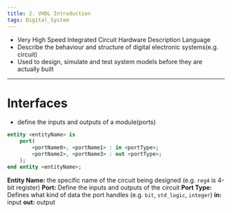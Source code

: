 ```yaml
---
title: 2. VHDL Introduction
tags: Digital_System
---
```


- Very High Speed Integrated Circuit Hardware Description Language
- Describe the behaviour and structure of digital electronic systems(e.g. circuit)
- Used to design, simulate and test system models before they are actually built

***

# Interfaces
- define the inputs and outputs of a module(ports)

``` vhdl
entity <entityName> is
	port(
		<portName0>, <portName1> : in <portType>;
		<portName2>, <portName3> : out <portType>;
	);
end entity <entityName>;
```

**Entity Name:**  the specific name of the circuit being designed (e.g. `reg4` is 4-bit register)
**Port:** Define the inputs and outputs of the circuit
**Port Type:** Defines what kind of data the port handles (e.g. `bit`, `std_logic`, `integer`)
**in:** input
**out:** output

